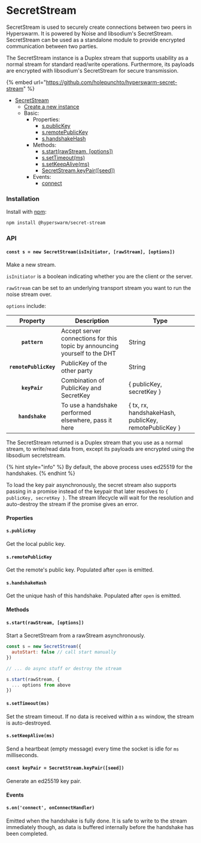# SecretStream

SecretStream is used to securely create connections between two peers in Hyperswarm. It is powered by Noise and libsodium's SecretStream. SecretStream can be used as a standalone module to provide encrypted communication between two parties.

The SecretStream instance is a Duplex stream that supports usability as a normal stream for standard read/write operations. Furthermore, its payloads are encrypted with libsodium's SecretStream for secure transmission.

{% embed url="https://github.com/holepunchto/hyperswarm-secret-stream" %}

* [SecretStream](secretstream.md#installation)
  * [Create a new instance](secretstream.md#const-s--new-secretstreamisinitiator-rawstream-options)
  * Basic:
    * Properties:
      * [s.publicKey](secretstream.md#spublickey)
      * [s.remotePublicKey](secretstream.md#sremotepublickey)
      * [s.handshakeHash](secretstream.md#shandshakehash)
    * Methods:
      * [s.start(rawStream, \[options\])](secretstream.md#sstartrawstream-options)
      * [s.setTimeout(ms)](secretstream.md#ssettimeoutms)
      * [s.setKeepAlive(ms)](secretstream.md#ssetkeepalivems)
      * [SecretStream.keyPair(\[seed\])](secretstream.md#const-keypair--secretstreamkeypairseed)
    * Events:
      * [connect](secretstream.md#sonconnect-onconnecthandler)

### Installation

Install with [npm](https://www.npmjs.com/):

```bash
npm install @hyperswarm/secret-stream
```

### API

#### **`const s = new SecretStream(isInitiator, [rawStream], [options])`**

Make a new stream.

`isInitiator` is a boolean indicating whether you are the client or the server.

`rawStream` can be set to an underlying transport stream you want to run the noise stream over.

`options` include:

|        Property       | Description                                                                | Type                                                  |
| :-------------------: | -------------------------------------------------------------------------- | ----------------------------------------------------- |
|     **`pattern`**     | Accept server connections for this topic by announcing yourself to the DHT | String                                                |
| **`remotePublicKey`** | PublicKey of the other party                                               | String                                                |
|     **`keyPair`**     | Combination of PublicKey and SecretKey                                     | { publicKey, secretKey }                              |
|    **`handshake`**    | To use a handshake performed elsewhere, pass it here                       | { tx, rx, handshakeHash, publicKey, remotePublicKey } |

The SecretStream returned is a Duplex stream that you use as a normal stream, to write/read data from, except its payloads are encrypted using the libsodium secretstream.

{% hint style="info" %}
By default, the above process uses ed25519 for the handshakes.
{% endhint %}

To load the key pair asynchronously, the secret stream also supports passing in a promise instead of the keypair that later resolves to `{ publicKey, secretKey }`. The stream lifecycle will wait for the resolution and auto-destroy the stream if the promise gives an error.

#### Properties

#### **`s.publicKey`**

Get the local public key.

#### **`s.remotePublicKey`**

Get the remote's public key. Populated after `open` is emitted.

#### **`s.handshakeHash`**

Get the unique hash of this handshake. Populated after `open` is emitted.

#### Methods

#### **`s.start(rawStream, [options])`**

Start a SecretStream from a rawStream asynchronously.

```javascript
const s = new SecretStream({
  autoStart: false // call start manually
})

// ... do async stuff or destroy the stream

s.start(rawStream, {
  ... options from above
})
```

#### **`s.setTimeout(ms)`**

Set the stream timeout. If no data is received within a `ms` window, the stream is auto-destroyed.

#### **`s.setKeepAlive(ms)`**

Send a heartbeat (empty message) every time the socket is idle for `ms` milliseconds.

#### **`const keyPair = SecretStream.keyPair([seed])`**

Generate an ed25519 key pair.

#### Events

#### **`s.on('connect', onConnectHandler)`**

Emitted when the handshake is fully done. It is safe to write to the stream immediately though, as data is buffered internally before the handshake has been completed.
